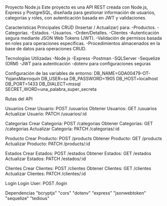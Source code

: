 Proyecto Node.js
Este proyecto es una API REST creada con Node.js, Express y PostgreSQL, diseñada para gestionar información de usuarios, categorías y roles, con autenticación basada en JWT y validaciones.

Características Principales
CRUD (Insertar / Actualizar) para:
-Productos.
-Categorías.
-Estados.
-Usuarios.
-Orden/Detalles.
-Clientes
-Autenticación segura mediante JSON Web Tokens (JWT).
-Validación de permisos basada en roles para operaciones específicas.
-Procedimientos almacenados en la base de datos para operaciones CRUD.

Tecnologías Utilizadas
-Node.js
-Express
-Postman
-SQLServer
-Sequelize (ORM)
-JWT para autenticación
-dotenv para configuraciones seguras

Configuración de las variables de entorno:
DB_NAME=GDA00479-OT-YojansMarroquín
DB_USER=sa
DB_PASSWORD=1905
DB_HOST=localhost
DB_PORT=1433
DB_DIALECT=mssql
SECRET_WORD=una_palabra_super_secreta

Rutas del API

Usuarios
Crear Usuario: POST /usuarios
Obtener Usuarios: GET /usuarios
Actualizar Usuario: PATCH /usuarios/:id

Categorías
Crear Categoría: POST /categorias
Obtener Categorías: GET /categorias
Actualizar Categoría: PATCH /categorias/:id

Producto
Crear Producto: POST /products
Obtener Producto: GET /products
Actualizar Producto: PATCH /products/:id

Estados
Crear Estados: POST /estados
Obtener Estados: GET /estados
Actualizar Estados: PATCH /estados/:id

Clientes
Crear Clientes: POST /clientes
Obtener Clientes: GET /clientes
Actualizar Clientes: PATCH /clientes/:id

Login
Login User: POST /login


Dependencias
"bcryptjs"
"cors"
"dotenv"
"express"
"jsonwebtoken"
"sequelize"
"tedious"


